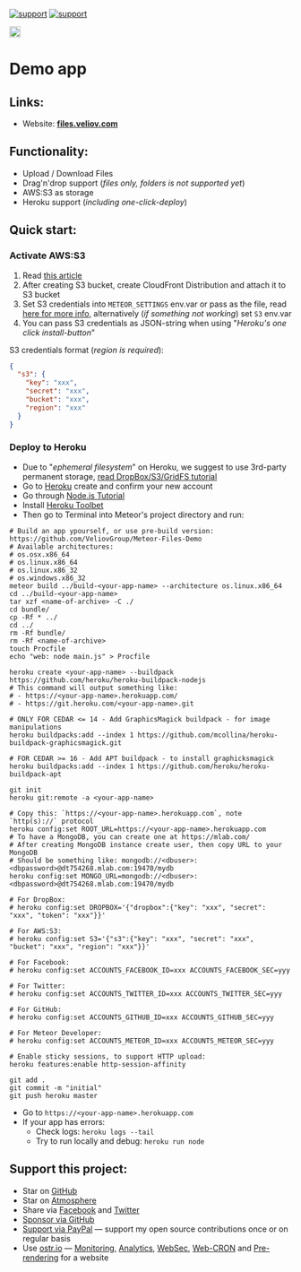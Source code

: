 [![support](https://img.shields.io/badge/support-PayPal-white)](https://paypal.me/veliovgroup)
[![support](https://img.shields.io/badge/support-GitHub-white)](https://github.com/sponsors/dr-dimitru)

<a href="https://ostr.io/info/built-by-developers-for-developers">
  <img src="https://ostr.io/apple-touch-icon-60x60.png" height="20">
</a>

# Demo app

## Links:

- Website: __[files.veliov.com](https://files.veliov.com/)__

## Functionality:

- Upload / Download Files
- Drag'n'drop support (*files only, folders is not supported yet*)
- AWS:S3 as storage
- Heroku support (*including one-click-deploy*)

## Quick start:

### Activate AWS:S3

1. Read [this article](https://github.com/VeliovGroup/Meteor-Files/wiki/AWS-S3-Integration)
2. After creating S3 bucket, create CloudFront Distribution and attach it to S3 bucket
3. Set S3 credentials into `METEOR_SETTINGS` env.var or pass as the file, read [here for more info](http://docs.meteor.com/#/full/meteor_settings), alternatively (*if something not working*) set `S3` env.var
4. You can pass S3 credentials as JSON-string when using "*Heroku's one click install-button*"

S3 credentials format (*region is required*):

```json
{
  "s3": {
    "key": "xxx",
    "secret": "xxx",
    "bucket": "xxx",
    "region": "xxx"
  }
}
```

### Deploy to Heroku

- Due to "*ephemeral filesystem*" on Heroku, we suggest to use 3rd-party permanent storage, [read DropBox/S3/GridFS tutorial](https://github.com/VeliovGroup/Meteor-Files/wiki/Third-party-storage)
- Go to [Heroku](https://signup.heroku.com/dc) create and confirm your new account
- Go through [Node.js Tutorial](https://devcenter.heroku.com/articles/getting-started-with-nodejs)
- Install [Heroku Toolbet](https://devcenter.heroku.com/articles/getting-started-with-nodejs#set-up)
- Then go to Terminal into Meteor's project directory and run:

```shell
# Build an app ypourself, or use pre-build version: https://github.com/VeliovGroup/Meteor-Files-Demo
# Available architectures:
# os.osx.x86_64
# os.linux.x86_64
# os.linux.x86_32
# os.windows.x86_32
meteor build ../build-<your-app-name> --architecture os.linux.x86_64
cd ../build-<your-app-name>
tar xzf <name-of-archive> -C ./
cd bundle/
cp -Rf * ../
cd ../
rm -Rf bundle/
rm -Rf <name-of-archive>
touch Procfile
echo "web: node main.js" > Procfile

heroku create <your-app-name> --buildpack https://github.com/heroku/heroku-buildpack-nodejs
# This command will output something like:
# - https://<your-app-name>.herokuapp.com/
# - https://git.heroku.com/<your-app-name>.git

# ONLY FOR CEDAR <= 14 - Add GraphicsMagick buildpack - for image manipulations
heroku buildpacks:add --index 1 https://github.com/mcollina/heroku-buildpack-graphicsmagick.git

# FOR CEDAR >= 16 - Add APT buildpack - to install graphicksmagick
heroku buildpacks:add --index 1 https://github.com/heroku/heroku-buildpack-apt

git init
heroku git:remote -a <your-app-name>

# Copy this: `https://<your-app-name>.herokuapp.com`, note `http(s)://` protocol
heroku config:set ROOT_URL=https://<your-app-name>.herokuapp.com
# To have a MongoDB, you can create one at https://mlab.com/
# After creating MongoDB instance create user, then copy URL to your MongoDB
# Should be something like: mongodb://<dbuser>:<dbpassword>@dt754268.mlab.com:19470/mydb
heroku config:set MONGO_URL=mongodb://<dbuser>:<dbpassword>@dt754268.mlab.com:19470/mydb

# For DropBox:
# heroku config:set DROPBOX='{"dropbox":{"key": "xxx", "secret": "xxx", "token": "xxx"}}'

# For AWS:S3:
# heroku config:set S3='{"s3":{"key": "xxx", "secret": "xxx", "bucket": "xxx", "region": "xxx"}}'

# For Facebook:
# heroku config:set ACCOUNTS_FACEBOOK_ID=xxx ACCOUNTS_FACEBOOK_SEC=yyy

# For Twitter:
# heroku config:set ACCOUNTS_TWITTER_ID=xxx ACCOUNTS_TWITTER_SEC=yyy

# For GitHub:
# heroku config:set ACCOUNTS_GITHUB_ID=xxx ACCOUNTS_GITHUB_SEC=yyy

# For Meteor Developer:
# heroku config:set ACCOUNTS_METEOR_ID=xxx ACCOUNTS_METEOR_SEC=yyy

# Enable sticky sessions, to support HTTP upload:
heroku features:enable http-session-affinity

git add .
git commit -m "initial"
git push heroku master
```

- Go to `https://<your-app-name>.herokuapp.com`
- If your app has errors:
  - Check logs: `heroku logs --tail`
  - Try to run locally and debug: `heroku run node`

## Support this project:

- Star on [GitHub](https://github.com/VeliovGroup/Meteor-Files)
- Star on [Atmosphere](https://atmospherejs.com/ostrio/files)
- Share via [Facebook](https://www.facebook.com/sharer.php?u=https%3A%2F%2Fgithub.com%2FVeliovGroup%2FMeteor-Files) and [Twitter](https://twitter.com/share?url=https%3A%2F%2Fgithub.com%2FVeliovGroup%2FMeteor-Files)
- [Sponsor via GitHub](https://github.com/sponsors/dr-dimitru)
- [Support via PayPal](https://paypal.me/veliovgroup) — support my open source contributions once or on regular basis
- Use [ostr.io](https://ostr.io) — [Monitoring](https://snmp-monitoring.com), [Analytics](https://ostr.io/info/web-analytics), [WebSec](https://domain-protection.info), [Web-CRON](https://web-cron.info) and [Pre-rendering](https://prerendering.com) for a website
